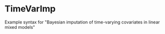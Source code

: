 # TimeVarImp
Example syntax for "Bayesian imputation of time-varying covariates in linear mixed models"
